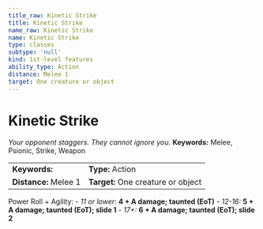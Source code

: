 ```yaml
---
title_raw: Kinetic Strike
title: Kinetic Strike
name_raw: Kinetic Strike
name: Kinetic Strike
type: classes
subtype: 'null'
kind: 1st-level features
ability_type: Action
distance: Melee 1
target: One creature or object
---
```


# Kinetic Strike

*Your opponent staggers. They cannot ignore you.* **Keywords:** Melee, Psionic, Strike, Weapon

|                       |                                    |
| :-------------------- | :--------------------------------- |
| **Keywords:**         | **Type:** Action                   |
| **Distance:** Melee 1 | **Target:** One creature or object |

Power Roll + Agility: - *11 or lower:* **4 + A damage; taunted (EoT)** - *12-16:* **5 + A damage; taunted (EoT); slide 1** - *17+:* **6 + A damage; taunted (EoT); slide 2**
